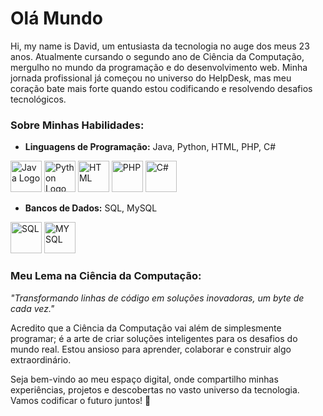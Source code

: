 # Olá Mundo  
          

Hi, my name is David, um entusiasta da tecnologia no auge dos meus 23 anos. Atualmente cursando o segundo ano de Ciência da Computação, mergulho no mundo da programação e do desenvolvimento web. Minha jornada profissional já começou no universo do HelpDesk, mas meu coração bate mais forte quando estou codificando e resolvendo desafios tecnológicos.

### Sobre Minhas Habilidades:

- **Linguagens de Programação:** Java, Python, HTML, PHP, C#

 <img src="https://cdn.jsdelivr.net/gh/devicons/devicon/icons/java/java-plain-wordmark.svg" width="50" alt="Java Logo"> <img src="https://cdn.jsdelivr.net/gh/devicons/devicon/icons/python/python-original-wordmark.svg" width="50" alt="Python Logo" /> <img src="https://cdn.jsdelivr.net/gh/devicons/devicon/icons/html5/html5-original-wordmark.svg" width="50" alt="HTML" /> <img src="https://cdn.jsdelivr.net/gh/devicons/devicon/icons/php/php-original.svg" width="50" alt="PHP" /> <img src="https://cdn.jsdelivr.net/gh/devicons/devicon/icons/csharp/csharp-original.svg" width="50" alt="C#" />
 
          
- **Bancos de Dados:** SQL, MySQL

<img src="https://cdn.jsdelivr.net/gh/devicons/devicon/icons/microsoftsqlserver/microsoftsqlserver-plain-wordmark.svg" width="50" alt="SQL" /> <img src="https://cdn.jsdelivr.net/gh/devicons/devicon/icons/mysql/mysql-original-wordmark.svg" width="50" alt="MYSQL" />

### Meu Lema na Ciência da Computação:

*"Transformando linhas de código em soluções inovadoras, um byte de cada vez."*

Acredito que a Ciência da Computação vai além de simplesmente programar; é a arte de criar soluções inteligentes para os desafios do mundo real. Estou ansioso para aprender, colaborar e construir algo extraordinário.

Seja bem-vindo ao meu espaço digital, onde compartilho minhas experiências, projetos e descobertas no vasto universo da tecnologia. Vamos codificar o futuro juntos! 🚀
